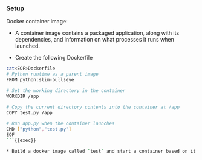 ### Setup

Docker container image:


* A container image contains a packaged application, along with its dependencies, and information on what processes it runs when launched.

* Create the following Dockerfile

```bash
cat<EOF>Dockerfile
# Python runtime as a parent image
FROM python:slim-bullseye

# Set the working directory in the container
WORKDIR /app

# Copy the current directory contents into the container at /app
COPY test.py /app

# Run app.py when the container launches
CMD ["python","test.py"]
EOF
```{{exec}}

* Build a docker image called `test` and start a container based on it.